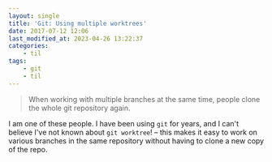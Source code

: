 ```yaml
---
layout: single
title: 'Git: Using multiple worktrees'
date: 2017-07-12 12:06
last_modified_at: 2023-04-26 13:22:37
categories:
    - til
tags:
    - git
    - til
---
```


> When working with multiple branches at the same time, people clone the whole
> git repository again.

I am one of these people. I have been using `git` for years, and I can't believe
I've not known about `git worktree`! – this makes it easy to work on various
branches in the same repository without having to clone a new copy of the repo.
